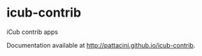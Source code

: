 icub-contrib
============

iCub contrib apps

Documentation available at http://pattacini.github.io/icub-contrib.

